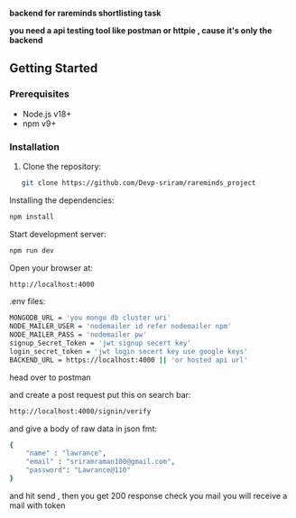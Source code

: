 **backend for rareminds shortlisting task**

**you need a api testing tool like postman or httpie , cause it's only the backend**


## Getting Started

### Prerequisites
- Node.js v18+
- npm v9+

### Installation
1. Clone the repository:
```bash
   git clone https://github.com/Devp-sriram/rareminds_project
```
Installing the dependencies:

```bash
npm install
```
Start development server:

```bash
npm run dev
```

Open your browser at:
```bash
http://localhost:4000
```

.env files:
```bash
MONGODB_URL = 'you mongo db cluster uri'
NODE_MAILER_USER = 'nodemailer id refer nodemailer npm'
NODE_MAILER_PASS = 'nodemailer pw'
signup_Secret_Token = 'jwt signup secert key'
login_secret_token = 'jwt login secert key use google keys'
BACKEND_URL = https://localhost:4000 || 'or hosted api url'
```

head over to postman 

and create a post request put this on search bar:

```bash
http://localhost:4000/signin/verify
```

and give a body of raw data in json fmt:
```bash
{
    "name" : "lawrance",
    "email" : "sriramraman100@gmail.com",
    "password": "Lawrance@110"
}
```
and hit send , then you get 200 response
check you mail you will receive a mail with token
```
